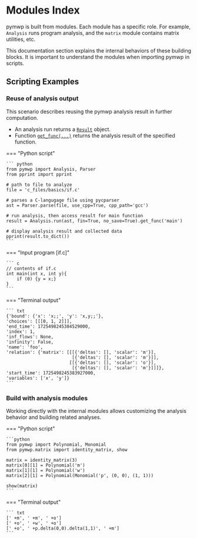 # Modules Index

pymwp is built from modules.
Each module has a specific role.
For example, `Analysis` runs program analysis, and the `matrix` module contains matrix utilities, etc.

This documentation section explains the internal behaviors of these building blocks.
It is important to understand the modules when importing pymwp in scripts.

## Scripting Examples

### Reuse of analysis output

This scenario describes reusing the pymwp analysis result in further computation.

* An analysis run returns a [`Result`](result.md#pymwp.result.Result) object.
* Function [`get_func(...)`](result.md#pymwp.result.Result.get_func) returns the analysis result of the specified function.

=== "Python script"

    ``` python
    from pymwp import Analysis, Parser
    from pprint import pprint
    
    # path to file to analyze
    file = 'c_files/basics/if.c'
    
    # parses a C-langugage file using pycparser
    ast = Parser.parse(file, use_cpp=True, cpp_path='gcc')
    
    # run analysis, then access result for main function
    result = Analysis.run(ast, fin=True, no_save=True).get_func('main')
    
    # display analysis result and collected data
    pprint(result.to_dict())
    ```

=== "Input program [if.c]"

    ``` c
    // contents of if.c
    int main(int x, int y){
        if (0) {y = x;}
    }
    ```

=== "Terminal output"

    ``` txt
    {'bound': {'x': 'x;;', 'y': 'x,y;;'},
    'choices': [[[0, 1, 2]]],
    'end_time': 1725498245384529000,
    'index': 1,
    'inf_flows': None,
    'infinity': False,
    'name': 'foo',
    'relation': {'matrix': [[[{'deltas': [], 'scalar': 'm'}],
                             [{'deltas': [], 'scalar': 'm'}]],
                            [[{'deltas': [], 'scalar': 'o'}],
                             [{'deltas': [], 'scalar': 'm'}]]]},
    'start_time': 1725498245383927000,
    'variables': ['x', 'y']}
    ```

### Build with analysis modules

Working directly with the internal modules allows customizing the analysis behavior and building related analyses.

=== "Python script"

    ```python
    from pymwp import Polynomial, Monomial
    from pymwp.matrix import identity_matrix, show
    
    matrix = identity_matrix(3)
    matrix[0][1] = Polynomial('m')
    matrix[1][1] = Polynomial('w')
    matrix[2][1] = Polynomial(Monomial('p', (0, 0), (1, 1)))
    
    show(matrix)
    ```

=== "Terminal output"

    ``` txt
    [' +m', ' +m', ' +o']
    [' +o', ' +w', ' +o']
    [' +o', ' +p.delta(0,0).delta(1,1)', ' +m']
    ```
